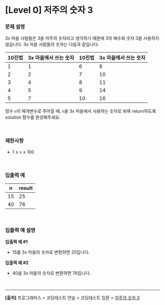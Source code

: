 # [Level 0] 저주의 숫자 3

### 문제 설명
3x 마을 사람들은 3을 저주의 숫자라고 생각하기 때문에 3의 배수와 숫자 3을 사용하지 않습니다. 3x 마을 사람들의 숫자는 다음과 같습니다.

|10진법|3x 마을에서 쓰는 숫자|10진법|3x 마을에서 쓰는 숫자|
|---|---|---|---|
|1|1|6|8|
|2|2|7|10|
|3|4|8|11|
|4|5|9|14|
|5|7|10|16|

정수 `n`이 매개변수로 주어질 때, `n`을 3x 마을에서 사용하는 숫자로 바꿔 return하도록 solution 함수를 완성해주세요.

<br>

### 제한사항
* 1 ≤ `n` ≤ 100

<br>

### 입출력 예
|n|result|
|-|------|
|15|25|
|40|76|

<br>

### 입출력 예 설명
**입출력 예 #1**
* 15를 3x 마을의 숫자로 변환하면 25입니다.

**입출력 예 #2**
* 40을 3x 마을의 숫자로 변환하면 76입니다.

<br>

---
**[출처]** 프로그래머스 > 코딩테스트 연습 > 코딩테스트 입문 > [저주의 숫자 3](https://school.programmers.co.kr/learn/courses/30/lessons/120871)